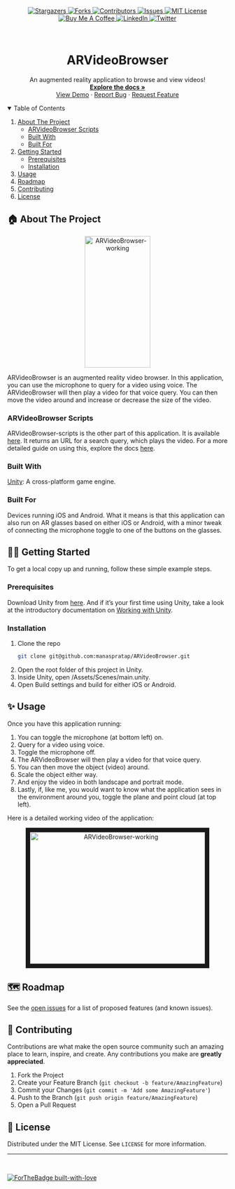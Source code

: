 <p align="center">
  <a href="https://github.com/manaspratap/ARVideoBrowser/stargazers">
    <img alt="Stargazers" src="https://img.shields.io/github/stars/manaspratap/ARVideoBrowser.svg?style=for-the-badge"/>
  </a>
  <a href="https://github.com/manaspratap/ARVideoBrowser/network/members">
    <img alt="Forks" src="https://img.shields.io/github/forks/manaspratap/ARVideoBrowser.svg?style=for-the-badge"/>
  </a>
  <a href="https://github.com/manaspratap/ARVideoBrowser/graphs/contributors">
    <img alt="Contributors" src="https://img.shields.io/github/contributors/manaspratap/ARVideoBrowser.svg?style=for-the-badge"/>
  </a>
  <a href="https://github.com/manaspratap/ARVideoBrowser/issues">
    <img alt="Issues" src="https://img.shields.io/github/issues/manaspratap/ARVideoBrowser.svg?style=for-the-badge"/>
  </a>
  <a href="https://github.com/manaspratap/ARVideoBrowser/blob/master/LICENSE.txt">
    <img alt="MIT License" src="https://img.shields.io/github/license/manaspratap/ARVideoBrowser.svg?style=for-the-badge"/>
  </a>
  <br />
   <a href="https://www.buymeacoffee.com/manaspratap">
    <img alt="Buy Me A Coffee" src="https://img.shields.io/badge/Buy_Me_A_Coffee-FFDD00?style=for-the-badge&logo=buy-me-a-coffee&logoColor=black"/>
  </a>
   <a href="https://www.linkedin.com/in/manaspratapthakur">
    <img alt="LinkedIn" src="https://img.shields.io/badge/LinkedIn-0077B5?style=for-the-badge&logo=linkedin&logoColor=white"/>
  </a>
   <a href="https://twitter.com/TheManasPratap">
    <img alt="Twitter" src="https://img.shields.io/badge/Twitter-1DA1F2?style=for-the-badge&logo=twitter&logoColor=white"/>
  </a>
</p>

<br />
<p align="center">
  <h1 align="center">ARVideoBrowser</h1>

  <p align="center">
    An augmented reality application to browse and view videos!
    <br />
    <a href="https://github.com/manaspratap/ARVideoBrowser"><strong>Explore the docs »</strong></a>
    <br />
    <a href="https://www.youtube.com/watch?v=MATql-chz2Y">View Demo</a>
    ·
    <a href="https://github.com/manaspratap/ARVideoBrowser/issues">Report Bug</a>
    ·
    <a href="https://github.com/manaspratap/ARVideoBrowser/issues">Request Feature</a>
  </p>
</p>

<!-- TABLE OF CONTENTS -->
<details open="open">
  <summary>Table of Contents</summary>
  <ol>
    <li>
      <a href="#-about-the-project">About The Project</a>
      <ul>
        <li><a href="#arvideobrowser-scripts">ARVideoBrowser Scripts</a></li>
        <li><a href="#built-with">Built With</a></li>
        <li><a href="#built-for">Built For</a></li>
      </ul>
    </li>
    <li>
      <a href="#-getting-started">Getting Started</a>
      <ul>
        <li><a href="#prerequisites">Prerequisites</a></li>
        <li><a href="#installation">Installation</a></li>
      </ul>
    </li>
    <li><a href="#-usage">Usage</a></li>
    <li><a href="#-roadmap">Roadmap</a></li>
    <li><a href="#-contributing">Contributing</a></li>
    <li><a href="#-license">License</a></li>
  </ol>
</details>

## 🏠 About The Project

<p align="center">
  <img src="ARVideoBrowser-working.gif" alt="ARVideoBrowser-working" width="150" height="300">
</p>

ARVideoBrowser is an augmented reality video browser. In this application, you can use the microphone to query for a video using voice. The ARVideoBrowser will then play a video for that voice query. You can then move the video around and increase or decrease the size of the video.

### ARVideoBrowser Scripts

ARVideoBrowser-scripts is the other part of this application. It is available [here](https://github.com/manaspratap/ARVideoBrowser-scripts). It returns an URL for a search query, which plays the video. For a more detailed guide on using this, explore the docs [here](https://github.com/manaspratap/ARVideoBrowser-scripts).

### Built With

[Unity](https://unity.com): A cross-platform game engine.

### Built For

Devices running iOS and Android. What it means is that this application can also run on AR glasses based on either iOS or Android, with a minor tweak of connecting the microphone toggle to one of the buttons on the glasses.

## 🏃‍♂️ Getting Started

To get a local copy up and running, follow these simple example steps.

### Prerequisites

Download Unity from [here](https://store.unity.com/download). And if it’s your first time using Unity, take a look at the introductory documentation on [Working with Unity](https://docs.unity3d.com/2019.4/Documentation/Manual/UnityOverview.html).

### Installation

1. Clone the repo
   ```sh
   git clone git@github.com:manaspratap/ARVideoBrowser.git
   ```
2. Open the root folder of this project in Unity.
3. Inside Unity, open /Assets/Scenes/main.unity.
4. Open Build settings and build for either iOS or Android.

## ✨ Usage

Once you have this application running:

1. You can toggle the microphone (at bottom left) on.
2. Query for a video using voice.
3. Toggle the microphone off.
4. The ARVideoBrowser will then play a video for that voice query.
5. You can then move the object (video) around.
6. Scale the object either way.
7. And enjoy the video in both landscape and portrait mode.
8. Lastly, if, like me, you would want to know what the application sees in the environment around you, toggle the plane and point cloud (at top left).

Here is a detailed working video of the application:

<p align="center">
  <a href="https://www.youtube.com/watch?v=MATql-chz2Y" target="_blank"><img src="http://img.youtube.com/vi/MATql-chz2Y/0.jpg" 
  alt="ARVideoBrowser-working" width="400" height="300" border="10" /></a>
</p>

## 🗺 Roadmap

See the [open issues](https://github.com/manaspratap/ARVideoBrowser/issues) for a list of proposed features (and known issues).

## 🤝 Contributing

Contributions are what make the open source community such an amazing place to learn, inspire, and create. Any contributions you make are **greatly appreciated**.

1. Fork the Project
2. Create your Feature Branch (`git checkout -b feature/AmazingFeature`)
3. Commit your Changes (`git commit -m 'Add some AmazingFeature'`)
4. Push to the Branch (`git push origin feature/AmazingFeature`)
5. Open a Pull Request

## 📝 License

Distributed under the MIT License. See `LICENSE` for more information.

---

<br />

[![ForTheBadge built-with-love](http://ForTheBadge.com/images/badges/built-with-love.svg)](https://GitHub.com/manaspratap)
